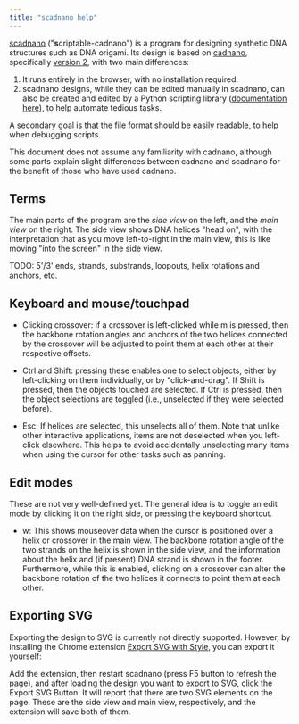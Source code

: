 ```yaml
---
title: "scadnano help"
---
```


[scadnano](https://web.cs.ucdavis.edu/~doty/scadnano2) 
("**s**criptable-cadnano") 
is a program for designing synthetic DNA structures such as DNA origami. 
Its design is based on [cadnano](https://cadnano.org/), 
specifically [version 2](https://github.com/douglaslab/cadnano2), 
with two main differences: 

1) It runs entirely in the browser, with no installation required.
2) scadnano designs, while they can be edited manually in scadnano, can also be created and edited by a Python scripting library ([documentation here](./docs/)), to help automate tedious tasks.

A secondary goal is that the file format should be easily readable, to help when debugging scripts.

This document does not assume any familiarity with cadnano, 
although some parts explain slight differences between cadnano and scadnano for the benefit of those who have used cadnano.



## Terms

The main parts of the program are the *side view* on the left, and the *main view* on the right.
The side view shows DNA helices "head on", with the interpretation that as you move left-to-right in the main view, this is like moving "into the screen" in the side view.

TODO: 5'/3' ends, strands, substrands, loopouts, helix rotations and anchors, etc.



## Keyboard and mouse/touchpad

* Clicking crossover: if a crossover is left-clicked while m is pressed, then the backbone rotation angles and anchors of the two helices connected by the crossover will be adjusted to point them at each other at their respective offsets.

* Ctrl and Shift: pressing these enables one to select objects, either by left-clicking on them individually, or by "click-and-drag". 
If Shift is pressed, then the objects touched are selected. 
If Ctrl is pressed, then the object selections are toggled (i.e., unselected if they were selected before).

* Esc: If helices are selected, this unselects all of them. Note that unlike other interactive applications, items are not deselected when you left-click elsewhere. This helps to avoid accidentally unselecting many items when using the cursor for other tasks such as panning.

## Edit modes

These are not very well-defined yet. The general idea is to toggle an edit mode by clicking it on the right side, or pressing the keyboard shortcut. 

* w: This shows mouseover data when the cursor is positioned over a helix or crossover in the main view. The backbone rotation angle of the two strands on the helix is shown in the side view, and the information about the helix and (if present) DNA strand is shown in the footer. Furthermore, while this is enabled, clicking on a crossover can alter the backbone rotation of the two helices it connects to point them at each other.


## Exporting SVG

Exporting the design to SVG is currently not directly supported. However, by installing the Chrome extension
[Export SVG with Style](https://chrome.google.com/webstore/detail/export-svg-with-style/dkjdcaddoplepioppogpckelchefhddi),
you can export it yourself:


Add the extension, then restart scadnano (press F5 button to refresh the page), and after loading the design you want to export to SVG, click the Export SVG Button.
It will report that there are two SVG elements on the page.
These are the side view and main view, respectively, and the extension will save both of them.